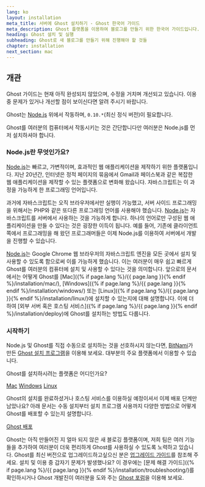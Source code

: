 ```yaml
---
lang: ko
layout: installation
meta_title: 서버에 Ghost 설치하기 - Ghost 한국어 가이드
meta_description: Ghost 플랫폼을 이용하여 블로그를 만들기 위한 한국어 가이드입니다.
heading: Ghost 설치 및 실행
subheading: Ghost로 새 블로그를 만들기 위해 진행해야 할 것들
chapter: installation
next_section: mac
---
```


## 개관 <a id="overview"></a>

Ghost 가이드는 현재 아직 완성되지 않았으며, 수정을 거치며 개선되고 있습니다. 이용 중 문제가 있거나 개선할 점이 보이신다면 알려 주시기 바랍니다.

Ghost는 [Node.js](http://nodejs.org) 위에서 작동하며, `0.10.*`(최신 정식 버전)이 필요합니다.

Ghost를 여러분의 컴퓨터에서 작동시키는 것은 간단합니다만 여러분은 Node.js를 먼저 설치하셔야 합니다.

### Node.js란 무엇인가요?

[Node.js](http://nodejs.org)는 빠르고, 가변적이며, 효과적인 웹 애플리케이션을 제작하기 위한 플랫폼입니다.
    지난 20년간, 인터넷은 정적 페이지의 묶음에서 Gmail과 페이스북과 같은 복잡한 웹 애플리케이션을 제작할 수 있는 플랫폼으로 변화해 왔습니다.
    자바스크립트는 이 과정을 가능하게 한 프로그래밍 언어입니다.

과거에 자바스크립트는 오직 브라우저에서만 실행이 가능했고, 서버 사이드 프로그래밍을 위해서는 PHP와 같은 또다른 프로그래밍 언어를 사용해야 했습니다. [Node.js](http://nodejs.org)는 자바스크립트를 서버에서 사용하는 것을 가능하게 합니다. 하나의 언어로만 구성된 웹 애플리케이션을 만들 수 있다는 것은 굉장한 이득이 됩니다. 예를 들어, 기존에 클라이언트 쪽에서 프로그래밍을 해 왔던 프로그래머들은 이제 Node.js를 이용하여 서버에서 개발을 진행할 수 있습니다.

[Node.js](http://nodejs.org)는 Google Chrome 웹 브라우저의 자바스크립트 엔진을 모든 곳에서 설치 및 사용할 수 있도록 함으로써 이를 가능하게 했습니다. 이는 여러분이 매우 쉽고 빠르게 Ghost를 여러분의 컴퓨터에 설치 및 사용할 수 있다는 것을 의미합니다.
    앞으로의 문서에서는 어떻게 Ghost를 [Mac]({% if page.lang %}/{{ page.lang }}{% endif %}/installation/mac/),  [Windows]({% if page.lang %}/{{ page.lang }}{% endif %}/installation/windows/) 또는 [Linux]({% if page.lang %}/{{ page.lang }}{% endif %}/installation/linux/)에 설치할 수 있는지에 대해 설명합니다. 이에 더하여 [외부 서버 혹은 호스팅 서비스]({% if page.lang %}/{{ page.lang }}{% endif %}/installation/deploy)에 Ghost를 설치하는 방법도 다룹니다.

### 시작하기

Node.js 및 Ghost를 직접 수동으로 설치하는 것을 선호하시지 않는다면, [BitNami](http://bitnami.com/)가 만든 [Ghost 설치 프로그램](http://bitnami.com/stack/ghost)을 이용해 보세요. 대부분의 주요 플랫폼에서 이용할 수 있습니다.

Ghost를 설치하시려는 플랫폼은 어디인가요?

<div class="text-center install-ghost">
    <a href="{% if page.lang %}/{{ page.lang }}{% endif %}/installation/mac/" class="btn btn-success btn-large">Mac</a>
    <a href="{% if page.lang %}/{{ page.lang }}{% endif %}/installation/windows/" class="btn btn-success btn-large">Windows</a>
    <a href="{% if page.lang %}/{{ page.lang }}{% endif %}/installation/linux/" class="btn btn-success btn-large">Linux</a>
</div>

Ghost의 설치를 완료하셨거나 호스팅 서비스를 이용하실 예정이셔서 이제 배포 단계만 남았나요? 아래 문서는 수동 설치부터 설치 프로그램 사용까지 다양한 방법으로 어떻게 Ghost를 배포할 수 있는지 설명합니다.

<div class="text-center install-ghost">
    <a href="{% if page.lang %}/{{ page.lang }}{% endif %}/installation/deploy/" class="btn btn-success btn-large">Ghost 배포</a>
</div>

Ghost는 아직 만들어진 지 얼마 되지 않은 새 블로깅 플랫폼이며, 저희 팀은 여러 기능들을 추가하여 여러분이 더욱 편리하게 Ghost를 사용하실 수 있도록 노력하고 있습니다. Ghost를 최신 버전으로 업그레이드하고싶으신 분은 [업그레이드 가이드](/installation/upgrading/)를 참조해 주세요.
    설치 및 이용 중 갑자기 문제가 발생했나요? 이 경우에는 [문제 해결 가이드]({% if page.lang %}/{{ page.lang }}{% endif %}/installation/troubleshooting/)를 확인하시거나 Ghost 개발진이 여러분을 도와 주는 [Ghost 포럼](http://ghost.org/forum)을 이용해 보세요.

